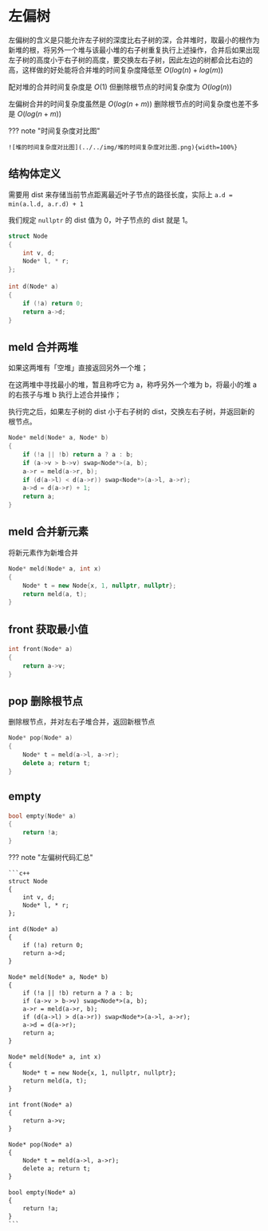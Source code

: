 # 左偏树

左偏树的含义是只能允许左子树的深度比右子树的深，合并堆时，取最小的根作为新堆的根，将另外一个堆与该最小堆的右子树重复执行上述操作，合并后如果出现左子树的高度小于右子树的高度，要交换左右子树，因此左边的树都会比右边的高，这样做的好处能将合并堆的时间复杂度降低至 $O(log(n) + log(m))$

配对堆的合并时间复杂度是 $O(1)$ 但删除根节点的时间复杂度为 $O(log(n))$

左偏树合并的时间复杂度虽然是 $O(log(n + m))$ 删除根节点的时间复杂度也差不多是 $O(log(n + m))$

??? note "时间复杂度对比图"

    ![堆的时间复杂度对比图](../../img/堆的时间复杂度对比图.png){width=100%}

## 结构体定义

需要用 dist 来存储当前节点距离最近叶子节点的路径长度，实际上 `a.d = min(a.l.d, a.r.d) + 1`

我们规定 `nullptr` 的 dist 值为 0，叶子节点的 dist 就是 1。

```c++
struct Node
{
    int v, d;
    Node* l, * r;
};

int d(Node* a)
{
    if (!a) return 0;
    return a->d;
}
```

## meld 合并两堆

如果这两堆有「空堆」直接返回另外一个堆；

在这两堆中寻找最小的堆，暂且称呼它为 a，称呼另外一个堆为 b，将最小的堆 a 的右孩子与堆 b 执行上述合并操作；

执行完之后，如果左子树的 dist 小于右子树的 dist，交换左右子树，并返回新的根节点。

```c++
Node* meld(Node* a, Node* b)
{
    if (!a || !b) return a ? a : b;
    if (a->v > b->v) swap<Node*>(a, b);
    a->r = meld(a->r, b);
    if (d(a->l) < d(a->r)) swap<Node*>(a->l, a->r);
    a->d = d(a->r) + 1;
    return a;
}
```

## meld 合并新元素

将新元素作为新堆合并

```c++
Node* meld(Node* a, int x)
{
    Node* t = new Node{x, 1, nullptr, nullptr};
    return meld(a, t);
}
```

## front 获取最小值

```c++
int front(Node* a)
{
    return a->v;
}
```

## pop 删除根节点

删除根节点，并对左右子堆合并，返回新根节点

```c++
Node* pop(Node* a)
{
    Node* t = meld(a->l, a->r);
    delete a; return t;
}
```

## empty

```c++
bool empty(Node* a)
{
    return !a;
}
```

??? note "左偏树代码汇总"

    ```c++
    struct Node
    {
        int v, d;
        Node* l, * r;
    };

    int d(Node* a)
    {
        if (!a) return 0;
        return a->d;
    }

    Node* meld(Node* a, Node* b)
    {
        if (!a || !b) return a ? a : b;
        if (a->v > b->v) swap<Node*>(a, b);
        a->r = meld(a->r, b);
        if (d(a->l) > d(a->r)) swap<Node*>(a->l, a->r);
        a->d = d(a->r);
        return a;
    }

    Node* meld(Node* a, int x)
    {
        Node* t = new Node{x, 1, nullptr, nullptr};
        return meld(a, t);
    }

    int front(Node* a)
    {
        return a->v;
    }

    Node* pop(Node* a)
    {
        Node* t = meld(a->l, a->r);
        delete a; return t;
    }

    bool empty(Node* a)
    {
        return !a;
    }
    ```